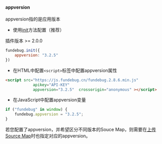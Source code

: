 #### appversion

appversion指的是应用版本

- 使用[init](../api/init.md)方法配置（推荐）

插件版本 >= 2.0.0

```js
fundebug.init({
    appversion: "3.2.5"
})
```

- 在HTML中配置`<script>`标签中配置appversion属性

```html
<script src="https://js.fundebug.cn/fundebug.2.8.6.min.js" 
            apikey="API-KEY" 
            appversion="3.2.5"  crossorigin="anonymous" ></script>
```

- 在JavaScript中配置appversion变量

```js
if ("fundebug" in window) {
    fundebug.appversion = "3.2.5";  
}
```
 

若您配置了appversion，并希望区分不同版本的Souce Map，则需要在[上传Source Map](../sourcemap/upload/index.md)时也指定对应的appversion。